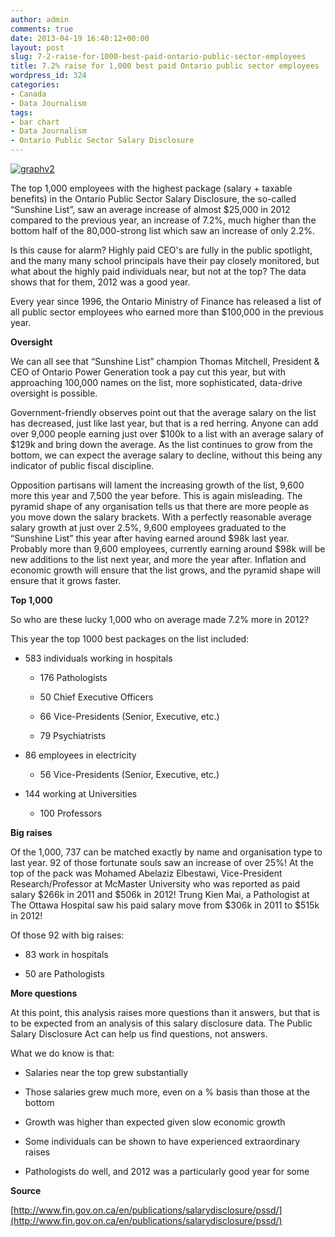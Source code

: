 ```yaml
---
author: admin
comments: true
date: 2013-04-19 16:40:12+00:00
layout: post
slug: 7-2-raise-for-1000-best-paid-ontario-public-sector-employees
title: 7.2% raise for 1,000 best paid Ontario public sector employees
wordpress_id: 324
categories:
- Canada
- Data Journalism
tags:
- bar chart
- Data Journalism
- Ontario Public Sector Salary Disclosure
---
```


[![graphv2](http://54.214.234.254/wp-content/uploads/2013/04/graphv2.png)](http://54.214.234.254/wp-content/uploads/2013/04/graphv2.png)




The top 1,000 employees with the highest package (salary + taxable benefits) in the Ontario Public Sector Salary Disclosure, the so-called “Sunshine List”, saw an average increase of almost $25,000 in 2012 compared to the previous year, an increase of 7.2%, much higher than the bottom half of the 80,000-strong list which saw an increase of only 2.2%.




Is this cause for alarm? Highly paid CEO's are fully in the public spotlight, and the many many school principals have their pay closely monitored, but what about the highly paid individuals near, but not at the top? The data shows that for them, 2012 was a good year.




Every year since 1996, the Ontario Ministry of Finance has released a list of all public sector employees who earned more than $100,000 in the previous year.




**Oversight**




We can all see that “Sunshine List” champion Thomas Mitchell, President & CEO of Ontario Power Generation took a pay cut this year, but with approaching 100,000 names on the list, more sophisticated, data-drive oversight is possible.




Government-friendly observes point out that the average salary on the list has decreased, just like last year, but that is a red herring. Anyone can add over 9,000 people earning just over $100k to a list with an average salary of $129k and bring down the average. As the list continues to grow from the bottom, we can expect the average salary to decline, without this being any indicator of public fiscal discipline.




Opposition partisans will lament the increasing growth of the list, 9,600 more this year and 7,500 the year before. This is again misleading. The pyramid shape of any organisation tells us that there are more people as you move down the salary brackets. With a perfectly reasonable average salary growth at just over 2.5%, 9,600 employees graduated to the “Sunshine List” this year after having earned around $98k last year. Probably more than 9,600 employees, currently earning around $98k will be new additions to the list next year, and more the year after. Inflation and economic growth will ensure that the list grows, and the pyramid shape will ensure that it grows faster.





**Top 1,000**





So who are these lucky 1,000 who on average made 7.2% more in 2012?



This year the top 1000 best packages on the list included:



	
  * 583 individuals working in hospitals

	
    * 176 Pathologists

	
    * 50 Chief Executive Officers

	
    * 66 Vice-Presidents (Senior, Executive, etc.)

	
    * 79 Psychiatrists

	
  * 86 employees in electricity

	
    * 56 Vice-Presidents (Senior, Executive, etc.)

	
  * 144 working at Universities

	
    * 100 Professors




**Big raises**





Of the 1,000, 737 can be matched exactly by name and organisation type to last year. 92 of those fortunate souls saw an increase of over 25%! At the top of the pack was Mohamed Abelaziz Elbestawi, Vice-President Research/Professor at McMaster University who was reported as paid salary $266k in 2011 and $506k in 2012! Trung Kien Mai, a Pathologist at The Ottawa Hospital saw his paid salary move from $306k in 2011 to $515k in 2012!



Of those 92 with big raises:



	
  * 83 work in hospitals

	
  * 50 are Pathologists




**More questions**





At this point, this analysis raises more questions than it answers, but that is to be expected from an analysis of this salary disclosure data. The Public Salary Disclosure Act can help us find questions, not answers.



What we do know is that:



	
  * Salaries near the top grew substantially

	
  * Those salaries grew much more, even on a % basis than those at the bottom

	
  * Growth was higher than expected given slow economic growth

	
  * Some individuals can be shown to have experienced extraordinary raises

	
  * Pathologists do well, and 2012 was a particularly good year for some





**Source**




[http://www.fin.gov.on.ca/en/publications/salarydisclosure/pssd/](http://www.fin.gov.on.ca/en/publications/salarydisclosure/pssd/)
